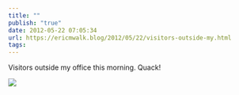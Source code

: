 ```yaml
---
title: ""
publish: "true"
date: 2012-05-22 07:05:34
url: https://ericmwalk.blog/2012/05/22/visitors-outside-my.html
tags: 
---
```


Visitors outside my office this morning. Quack!

![](https://ericmwalk.blog/uploads/2022/3b0d281069.jpg)